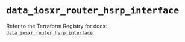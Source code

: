 # `data_iosxr_router_hsrp_interface`

Refer to the Terraform Registry for docs: [`data_iosxr_router_hsrp_interface`](https://registry.terraform.io/providers/ciscodevnet/iosxr/0.6.0/docs/data-sources/router_hsrp_interface).
